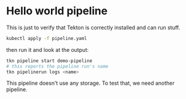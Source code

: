 # Hello world pipeline

This is just to verify that Tekton is correctly installed and can run
stuff.

```bash
kubectl apply -f pipeline.yaml
```

then run it and look at the output:

```bash
tkn pipeline start demo-pipeline
# this reports the pipeline run's name
tkn pipelinerun logs <name>
```

This pipeline doesn't use any storage. To test that, we need another
pipeline.

